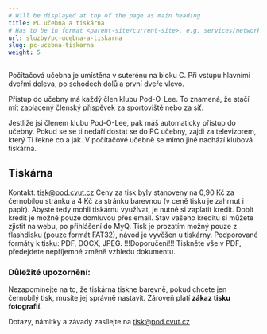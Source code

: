 ```yaml
---
# Will be displayed at top of the page as main heading
title: PC učebna a tiskárna
# Has to be in format <parent-site/current-site>, e.g. services/network (notice missing slash at the beginning)
url: sluzby/pc-ucebna-a-tiskarna
slug: pc-ucebna-tiskarna
weight: 5
---
```


Počítačová učebna je umístěna v suterénu na bloku C. Při vstupu hlavními dveřmi doleva, po schodech dolů a první dveře vlevo.

Přístup do učebny má každý člen klubu Pod-O-Lee. To znamená, že stačí mít zaplacený členský příspěvek za sportoviště nebo za síť.

Jestliže jsi členem klubu Pod-O-Lee, pak máš automaticky přístup do učebny. Pokud se se ti nedaří dostat se do PC učebny, zajdi za televizorem, který Ti řekne co a jak.
V počítačové učebně se mimo jiné nachází klubová tiskárna.

## Tiskárna

Kontakt: tisk@pod.cvut.cz
Ceny za tisk byly stanoveny na 0,90 Kč za černobílou stránku a 4 Kč za stránku barevnou (v ceně tisku je zahrnut i papír).
Abyste tedy mohli tiskárnu využívat, je nutné si zaplatit kredit. Dobít kredit je možné pouze domluvou přes email. Stav vašeho kreditu si můžete zjistit na webu, po přihlášení do MyQ.
Tisk je prozatím možný pouze z flashdisku (pouze formát FAT32), návod je vyvěšen u tiskárny. Podporované formáty k tisku: PDF, DOCX, JPEG. !!!Doporučení!!! Tiskněte vše v PDF, předejdete nepříjemné změně vzhledu dokumentu.

### Důležité upozornění:

Nezapomínejte na to, že tiskárna tiskne barevně, pokud chcete jen černobílý tisk, musíte jej správně nastavit. Zároveň platí **zákaz tisku fotografií**.

Dotazy, námitky a závady zasílejte na tisk@pod.cvut.cz
